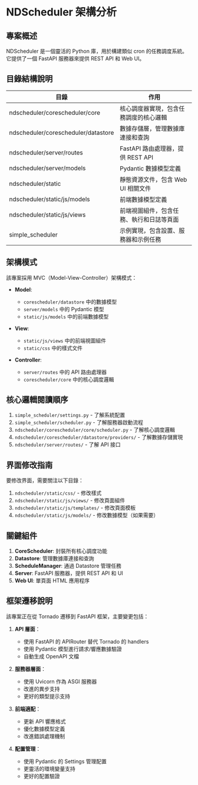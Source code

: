 # NDScheduler 架構分析

## 專案概述
NDScheduler 是一個靈活的 Python 庫，用於構建類似 cron 的任務調度系統。它提供了一個 FastAPI 服務器來提供 REST API 和 Web UI。

## 目錄結構說明

| 目錄 | 作用 |
|------|------|
| ndscheduler/corescheduler/core | 核心調度器實現，包含任務調度的核心邏輯 |
| ndscheduler/corescheduler/datastore | 數據存儲層，管理數據庫連接和查詢 |
| ndscheduler/server/routes | FastAPI 路由處理器，提供 REST API |
| ndscheduler/server/models | Pydantic 數據模型定義 |
| ndscheduler/static | 靜態資源文件，包含 Web UI 相關文件 |
| ndscheduler/static/js/models | 前端數據模型定義 |
| ndscheduler/static/js/views | 前端視圖組件，包含任務、執行和日誌等頁面 |
| simple_scheduler | 示例實現，包含設置、服務器和示例任務 |

## 架構模式
該專案採用 MVC（Model-View-Controller）架構模式：

- **Model**: 
  - `corescheduler/datastore` 中的數據模型
  - `server/models` 中的 Pydantic 模型
  - `static/js/models` 中的前端數據模型

- **View**: 
  - `static/js/views` 中的前端視圖組件
  - `static/css` 中的樣式文件

- **Controller**: 
  - `server/routes` 中的 API 路由處理器
  - `corescheduler/core` 中的核心調度邏輯

## 核心邏輯閱讀順序
1. `simple_scheduler/settings.py` - 了解系統配置
2. `simple_scheduler/scheduler.py` - 了解服務器啟動流程
3. `ndscheduler/corescheduler/core/scheduler.py` - 了解核心調度邏輯
4. `ndscheduler/corescheduler/datastore/providers/` - 了解數據存儲實現
5. `ndscheduler/server/routes/` - 了解 API 接口

## 界面修改指南
要修改界面，需要關注以下目錄：

1. `ndscheduler/static/css/` - 修改樣式
2. `ndscheduler/static/js/views/` - 修改頁面組件
3. `ndscheduler/static/js/templates/` - 修改頁面模板
4. `ndscheduler/static/js/models/` - 修改數據模型（如果需要）

## 關鍵組件
1. **CoreScheduler**: 封裝所有核心調度功能
2. **Datastore**: 管理數據庫連接和查詢
3. **ScheduleManager**: 通過 Datastore 管理任務
4. **Server**: FastAPI 服務器，提供 REST API 和 UI
5. **Web UI**: 單頁面 HTML 應用程序

## 框架遷移說明
該專案正在從 Tornado 遷移到 FastAPI 框架，主要變更包括：

1. **API 層面**：
   - 使用 FastAPI 的 APIRouter 替代 Tornado 的 handlers
   - 使用 Pydantic 模型進行請求/響應數據驗證
   - 自動生成 OpenAPI 文檔

2. **服務器層面**：
   - 使用 Uvicorn 作為 ASGI 服務器
   - 改進的異步支持
   - 更好的類型提示支持

3. **前端適配**：
   - 更新 API 響應格式
   - 優化數據模型定義
   - 改進錯誤處理機制

4. **配置管理**：
   - 使用 Pydantic 的 Settings 管理配置
   - 更靈活的環境變量支持
   - 更好的配置驗證
